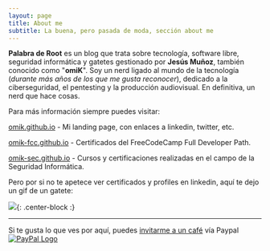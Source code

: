 ```yaml
---
layout: page
title: About me
subtitle: La buena, pero pasada de moda, sección about me
---
```


**Palabra de Root** es un blog que trata sobre tecnología, software libre, seguridad informática y gatetes gestionado por **Jesús Muñoz**, también conocido como "**omiK**".
Soy un nerd ligado al mundo de la tecnología (*durante más años de los que me gusta reconocer*), dedicado a la ciberseguridad, el pentesting y la producción audiovisual. En definitiva, un nerd que hace cosas.

Para más información siempre puedes visitar:

[omik.github.io](https://omik.github.io) - Mi landing page, con enlaces a linkedin, twitter, etc.

[omik-fcc.github.io](https://omik-fcc.github.io) - Certificados del FreeCodeCamp Full Developer Path.

[omik-sec.github.io](https://omik-sec.github.io)  - Cursos y certificaciones realizadas en el campo de la Seguridad Informática.

Pero por si no te apetece ver certificados y profiles en linkedin, aquí te dejo un gif de un gatete:

![](https://media.giphy.com/media/4iqMzLtBO9KSY/giphy.gif){: .center-block :} 


------

Si te gusta lo que ves por aquí, puedes [invitarme a un café](https://www.paypal.me/TheRealomiK/1.2) vía Paypal [![PayPal Logo](https://i.imgur.com/Tpa3ejG.png)](https://www.paypal.me/TheRealomiK/1.2)

